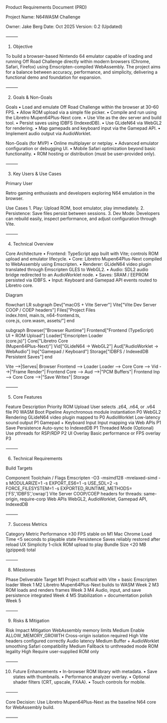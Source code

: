 Product Requirements Document (PRD)

Project Name: N64WASM Challenge

Owner: Jake Berg
Date: Oct 2025
Version: 0.2 (Updated)

⸻

1. Objective

To build a browser-based Nintendo 64 emulator capable of loading and running Off Road Challenge directly within modern browsers (Chrome, Safari, Firefox) using Emscripten-compiled WebAssembly.
The project aims for a balance between accuracy, performance, and simplicity, delivering a functional demo and foundation for expansion.

⸻

2. Goals & Non-Goals

Goals
	•	Load and emulate Off Road Challenge within the browser at 30–60 FPS.
	•	Allow ROM upload via a simple file picker.
	•	Compile and run using the Libretro Mupen64Plus-Next core.
	•	Use Vite as the dev server and build tool.
	•	Persist saves using IDBFS (IndexedDB).
	•	Use GLideN64 via WebGL2 for rendering.
	•	Map gamepads and keyboard input via the Gamepad API.
	•	Implement audio output via AudioWorklet.

Non-Goals (for MVP)
	•	Online multiplayer or netplay.
	•	Advanced emulator configuration or debugging UI.
	•	Mobile Safari optimization beyond basic functionality.
	•	ROM hosting or distribution (must be user-provided only).

⸻

3. Key Users & Use Cases

Primary User

Retro gaming enthusiasts and developers exploring N64 emulation in the browser.

Use Cases
	1.	Play: Upload ROM, boot emulator, play immediately.
	2.	Persistence: Save files persist between sessions.
	3.	Dev Mode: Developers can rebuild easily, inspect performance, and adjust configuration through Vite.

⸻

4. Technical Overview

Core Architecture
	•	Frontend: TypeScript app built with Vite; controls ROM upload and emulator lifecycle.
	•	Core: Libretro Mupen64Plus-Next compiled to WebAssembly using Emscripten.
	•	Renderer: GLideN64 video plugin translated through Emscripten GLES to WebGL2.
	•	Audio: SDL2 audio bridge redirected to an AudioWorklet node.
	•	Saves: SRAM / EEPROM persisted via IDBFS.
	•	Input: Keyboard and Gamepad API events routed to Libretro core.

Diagram

flowchart LR
  subgraph Dev["macOS + Vite Server"]
    Vite["Vite Dev Server<br/>COOP / COEP headers"]
    Files["Project Files<br/>index.html, main.ts, n64-frontend.ts,<br/>core.js, core.wasm, assets/"]
  end

  subgraph Browser["Browser Runtime"]
    Frontend["Frontend (TypeScript)<br/>UI + ROM Upload"]
    Loader["Emscripten Loader<br/>(core.js)"]
    Core["Libretro Core<br/>(Mupen64Plus-Next)"]
    Vid["GLideN64 → WebGL2"]
    Aud["AudioWorklet → WebAudio"]
    Inp["Gamepad / Keyboard"]
    Storage["IDBFS / IndexedDB<br/>Persistent Saves"]
  end

  Vite -->|Serves| Browser
  Frontend --> Loader
  Loader --> Core
  Core --> Vid -->|"Frame Render"| Frontend
  Core --> Aud -->|"PCM Buffers"| Frontend
  Inp --> Core
  Core -->|"Save Writes"| Storage


⸻

5. Core Features

Feature	Description	Priority
ROM Upload	User selects .z64, .n64, or .v64 file	P0
WASM Boot Pipeline	Asynchronous module instantiation	P0
WebGL2 Rendering	GLideN64 video plugin mapped to <canvas>	P0
AudioWorklet	Low-latency sound output	P1
Gamepad + Keyboard Input	Input mapping via Web APIs	P1
Save Persistence	Auto-sync to IndexedDB	P1
Threaded Mode (Optional)	Use pthreads for RSP/RDP	P2
UI Overlay	Basic performance or FPS overlay	P3


⸻

6. Technical Requirements

Build Targets

Component	Toolchain / Flags
Emscripten	-O3 -msimd128 -mrelaxed-simd -s MODULARIZE=1 -s EXPORT_ES6=1 -s USE_SDL=2 -s FORCE_FILESYSTEM=1 -s EXPORTED_RUNTIME_METHODS=['FS','IDBFS','cwrap']
Vite Server	COOP/COEP headers for threads: same-origin, require-corp
Web APIs	WebGL2, AudioWorklet, Gamepad API, IndexedDB


⸻

7. Success Metrics

Category	Metric
Performance	≥30 FPS stable on M1 Mac Chrome
Load Time	<5 seconds to playable state
Persistence	Saves reliably restored after reload
UX Simplicity	1-click ROM upload to play
Bundle Size	<20 MB (gzipped) total


⸻

8. Milestones

Phase	Deliverable	Target
M1	Project scaffold with Vite + basic Emscripten loader	Week 1
M2	Libretro Mupen64Plus-Next builds to WASM	Week 2
M3	ROM loads and renders frames	Week 3
M4	Audio, input, and save persistence integrated	Week 4
M5	Stabilization + documentation polish	Week 5


⸻

9. Risks & Mitigation

Risk	Impact	Mitigation
WebAssembly memory limits	Medium	Enable ALLOW_MEMORY_GROWTH
Cross-origin isolation required	High	Vite headers configured correctly
Audio latency	Medium	Buffer + AudioWorklet smoothing
Safari compatibility	Medium	Fallback to unthreaded mode
ROM legality	High	Require user-supplied ROM only


⸻

10. Future Enhancements
	•	In-browser ROM library with metadata.
	•	Save states with thumbnails.
	•	Performance analyzer overlay.
	•	Optional shader filters (CRT, upscale, FXAA).
	•	Touch controls for mobile.

⸻

Core Decision:
Use Libretro Mupen64Plus-Next as the baseline N64 core for WebAssembly build.

⸻

